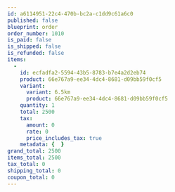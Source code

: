 ```yaml
---
id: a6114951-22c4-470b-bc2a-c1dd9c61a6c0
published: false
blueprint: order
order_number: 1010
is_paid: false
is_shipped: false
is_refunded: false
items:
  -
    id: ecfadfa2-5594-43b5-8783-b7e4a2d2eb74
    product: 66e767a9-ee34-4dc4-8681-d09bb59f0cf5
    variant:
      variant: 6.5km
      product: 66e767a9-ee34-4dc4-8681-d09bb59f0cf5
    quantity: 1
    total: 2500
    tax:
      amount: 0
      rate: 0
      price_includes_tax: true
    metadata: {  }
grand_total: 2500
items_total: 2500
tax_total: 0
shipping_total: 0
coupon_total: 0
---
```

